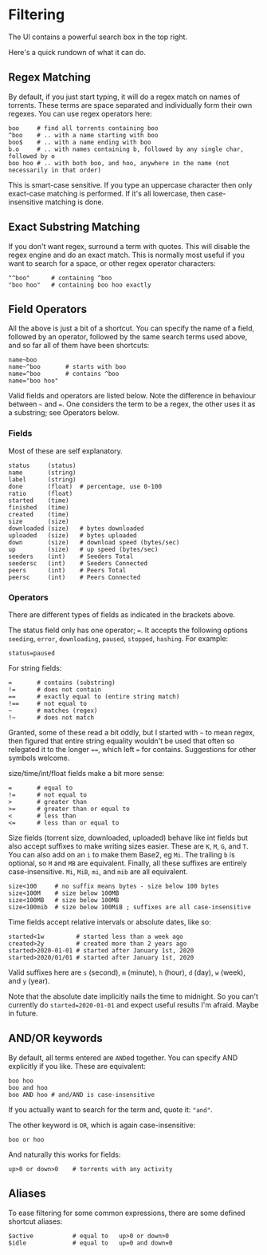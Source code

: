 # Filtering

The UI contains a powerful search box in the top right.

Here's a quick rundown of what it can do.

## Regex Matching

By default, if you just start typing, it will do a regex match on names of torrents. These terms are space separated and individually form their own regexes. You can use regex operators here:

```
boo     # find all torrents containing boo
^boo    # .. with a name starting with boo
boo$    # .. with a name ending with boo
b.o     # .. with names containing b, followed by any single char, followed by o
boo hoo # .. with both boo, and hoo, anywhere in the name (not necessarily in that order)
```

This is smart-case sensitive. If you type an uppercase character then only exact-case matching is performed. If it's all lowercase, then case-insensitive matching is done.

## Exact Substring Matching

If you don't want regex, surround a term with quotes. This will disable the regex engine and do an exact match. This is normally most useful if you want to search for a space, or other regex operator characters:

```
"^boo"      # containing ^boo
"boo hoo"   # containing boo hoo exactly
```

## Field Operators

All the above is just a bit of a shortcut. You can specify the name of a field, followed by an operator, followed by the same search terms used above, and so far all of them have been shortcuts:

```
name~boo
name~^boo       # starts with boo
name=^boo       # contains ^boo
name="boo hoo"
```

Valid fields and operators are listed below. Note the difference in behaviour between `~` and `=`. One considers the term to be a regex, the other uses it as a substring; see Operators below.


### Fields

Most of these are self explanatory.

```
status     (status)
name       (string)
label      (string)
done       (float)  # percentage, use 0-100
ratio      (float)
started    (time)
finished   (time)
created    (time)
size       (size)
downloaded (size)   # bytes downloaded
uploaded   (size)   # bytes uploaded
down       (size)   # download speed (bytes/sec)
up         (size)   # up speed (bytes/sec)
seeders    (int)    # Seeders Total
seedersc   (int)    # Seeders Connected
peers      (int)    # Peers Total
peersc     (int)    # Peers Connected
```

### Operators

There are different types of fields as indicated in the brackets above.

The status field only has one operator; `=`. It accepts the following options `seeding`, `error`, `downloading`, `paused`, `stopped`, `hashing`. For example:

```
status=paused
```


For string fields:

```
=       # contains (substring)
!=      # does not contain
==      # exactly equal to (entire string match)
!==     # not equal to
~       # matches (regex)
!~      # does not match
```

Granted, some of these read a bit oddly, but I started with `~` to mean regex, then figured that entire string equality wouldn't be used that often so relegated it to the longer `==`, which left `=` for contains. Suggestions for other symbols welcome.

size/time/int/float fields make a bit more sense:

```
=       # equal to
!=      # not equal to
>       # greater than
>=      # greater than or equal to
<       # less than
<=      # less than or equal to
```

Size fields (torrent size, downloaded, uploaded) behave like int fields but also accept suffixes to make writing sizes easier. These are `K`, `M`, `G`, and `T`. You can also add on an `i` to make them Base2, eg `Mi`. The trailing `b` is optional, so `M` and `MB` are equivalent. Finally, all these suffixes are entirely case-insensitive. `Mi`, `MiB`, `mi`, and `mib` are all equivalent.

```
size<100     # no suffix means bytes - size below 100 bytes
size<100M    # size below 100MB
size<100MB   # size below 100MB
size<100mib  # size below 100MiB ; suffixes are all case-insensitive
```

Time fields accept relative intervals or absolute dates, like so:

```
started<1w         # started less than a week ago
created>2y         # created more than 2 years ago
started>2020-01-01 # started after January 1st, 2020
started>2020/01/01 # started after January 1st, 2020
```

Valid suffixes here are `s` (second), `m` (minute), `h` (hour), `d` (day), `w` (week), and `y` (year).

Note that the absolute date implicitly nails the time to midnight. So you can't currently do `started=2020-01-01` and expect useful results I'm afraid. Maybe in future.

## AND/OR keywords

By default, all terms entered are `AND`ed together. You can specify AND explicitly if you like. These are equivalent:

```
boo hoo
boo and hoo
boo AND hoo # and/AND is case-insensitive
```

If you actually want to search for the term and, quote it: `"and"`.

The other keyword is `OR`, which is again case-insensitive:

```
boo or hoo
```

And naturally this works for fields:

```
up>0 or down>0    # torrents with any activity
```

## Aliases

To ease filtering for some common expressions, there are some defined shortcut aliases:

```
$active           # equal to   up>0 or down>0
$idle             # equal to   up=0 and down=0
```
